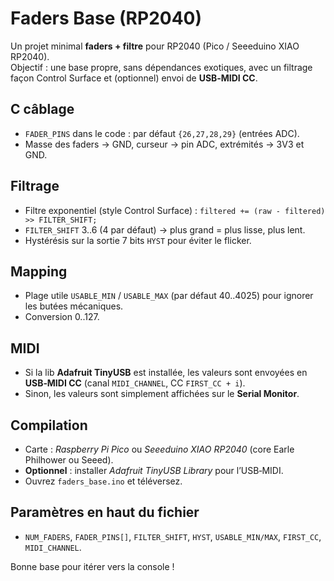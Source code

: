 # Faders Base (RP2040)

Un projet minimal **faders + filtre** pour RP2040 (Pico / Seeeduino XIAO RP2040).  
Objectif : une base propre, sans dépendances exotiques, avec un filtrage façon Control Surface et (optionnel) envoi de **USB‑MIDI CC**.

## C câblage
- `FADER_PINS` dans le code : par défaut `{26,27,28,29}` (entrées ADC).  
- Masse des faders → GND, curseur → pin ADC, extrémités → 3V3 et GND.

## Filtrage
- Filtre exponentiel (style Control Surface) : `filtered += (raw - filtered) >> FILTER_SHIFT;`
- `FILTER_SHIFT` 3..6 (4 par défaut) → plus grand = plus lisse, plus lent.
- Hystérésis sur la sortie 7 bits `HYST` pour éviter le flicker.

## Mapping
- Plage utile `USABLE_MIN` / `USABLE_MAX` (par défaut 40..4025) pour ignorer les butées mécaniques.
- Conversion 0..127.

## MIDI
- Si la lib **Adafruit TinyUSB** est installée, les valeurs sont envoyées en **USB‑MIDI CC** (canal `MIDI_CHANNEL`, CC `FIRST_CC + i`).  
- Sinon, les valeurs sont simplement affichées sur le **Serial Monitor**.

## Compilation
- Carte : *Raspberry Pi Pico* ou *Seeeduino XIAO RP2040* (core Earle Philhower ou Seeed).  
- **Optionnel** : installer *Adafruit TinyUSB Library* pour l’USB‑MIDI.
- Ouvrez `faders_base.ino` et téléversez.

## Paramètres en haut du fichier
- `NUM_FADERS`, `FADER_PINS[]`, `FILTER_SHIFT`, `HYST`, `USABLE_MIN/MAX`, `FIRST_CC`, `MIDI_CHANNEL`.

Bonne base pour itérer vers la console !
